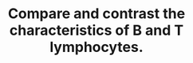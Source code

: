 ---
title: "Compare and contrast the characteristics of B and T lymphocytes."
entityType: SAQ
exam: PEX
college: CICM
year: 2012
sitting: A
question: 7
passRate: 40
EC_expectedDomains:
- "Candidates were expected to mention the origin of the cells, sites of differentiation (foetal liver, lymph nodes, bone marrow in early childhood for T lymphocytes and thymus for B lymphocytes), antigen receptors and what they bind with (highly specific IgM surface antibodies that bind with extracellualr antigens for T lymphocytes and surface receptors that bind to antigen presenting cells for B lymphocytes), type of activation cell, type of immunity (humoral for T lymphocytes, cell mediated for B lymphocytes), their functions and life span (T lymphocytes much shorter than B lymphocytes."
- "A structured response was required for this question."
EC_extraCredit:
- "Although some candidates found this question challenging, of those who passed it, most achieved a high score."
---